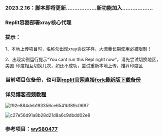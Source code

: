 ### 2023.2.16：脚本即将更新………………新功能加入………………

### Replit容器部署xray核心代理
### 提示：
1、本地上传项目时，名称勿出现xray协议字样，大流量长期使用必被限制！

2、出现实例运行提示“You cant run this Repl right now”，请先尝试切换地区，美国-印度相互切换几次，如还不成功，尝试重新本地上传，推荐印度区
### 当前项目仅备份，也可到[replit官网直接fork最新版下载备份](https://replit.com/@ygkkkk?tab=repls)
### 详见[博客视频教程](https://ygkkk.blogspot.com/2022/12/replit-xray-vmess-vless-trojan-shadowsocks.html)

![f92e884deb193356ce6541b189c0697](https://user-images.githubusercontent.com/121604513/216213650-708d5f67-3b42-44c8-ae94-b83988bd534d.png)

![c27e56d91a8b28d21d8a6c9dbdd02e8](https://user-images.githubusercontent.com/121604513/213597462-964894e2-50b1-419a-bae1-8d8ada8b1e65.png)
### 参考项目：[wy580477](https://github.com/wy580477/replit-trojan)
